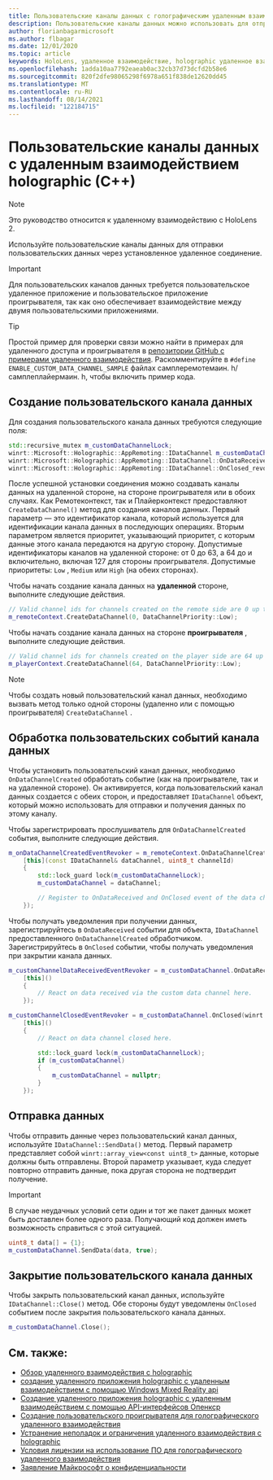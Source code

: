 ```yaml
---
title: Пользовательские каналы данных с голографическим удаленным взаимодействием
description: Пользовательские каналы данных можно использовать для отправки пользовательских данных через уже установленное удаленное подключение Holographic.
author: florianbagarmicrosoft
ms.author: flbagar
ms.date: 12/01/2020
ms.topic: article
keywords: HoloLens, удаленное взаимодействие, holographic удаленное взаимодействие, гарнитура смешанной реальности, гарнитура windows mixed, гарнитура виртуальной реальности, каналы данных
ms.openlocfilehash: 1adda10aa7792eaeab0ac32cb37d73dcfd2b58e6
ms.sourcegitcommit: 820f2dfe98065298f6978a651f838de12620dd45
ms.translationtype: MT
ms.contentlocale: ru-RU
ms.lasthandoff: 08/14/2021
ms.locfileid: "122184715"
---
```

# <a name="custom-holographic-remoting-data-channels-c"></a>Пользовательские каналы данных с удаленным взаимодействием holographic (C++)

>[!NOTE]
>Это руководство относится к удаленному взаимодействию с HoloLens 2.

Используйте пользовательские каналы данных для отправки пользовательских данных через установленное удаленное соединение.

>[!IMPORTANT]
>Для пользовательских каналов данных требуется пользовательское удаленное приложение и пользовательское приложение проигрывателя, так как оно обеспечивает взаимодействие между двумя пользовательскими приложениями.

>[!TIP]
>Простой пример для проверки связи можно найти в примерах для удаленного доступа и проигрывателя в [репозитории GitHub с примерами удаленного взаимодействия](https://github.com/microsoft/MixedReality-HolographicRemoting-Samples). Раскомментируйте в ```#define ENABLE_CUSTOM_DATA_CHANNEL_SAMPLE``` файлах самплеремотемаин. h/самплеплайермаин. h, чтобы включить пример кода.


## <a name="create-a-custom-data-channel"></a>Создание пользовательского канала данных


Для создания пользовательского канала данных требуются следующие поля:
```cpp
std::recursive_mutex m_customDataChannelLock;
winrt::Microsoft::Holographic::AppRemoting::IDataChannel m_customDataChannel = nullptr;
winrt::Microsoft::Holographic::AppRemoting::IDataChannel::OnDataReceived_revoker m_customChannelDataReceivedEventRevoker;
winrt::Microsoft::Holographic::AppRemoting::IDataChannel::OnClosed_revoker m_customChannelClosedEventRevoker;
```

После успешной установки соединения можно создавать каналы данных на удаленной стороне, на стороне проигрывателя или в обоих случаях. Как Ремотеконтекст, так и Плайерконтекст предоставляют ```CreateDataChannel()``` метод для создания каналов данных. Первый параметр — это идентификатор канала, который используется для идентификации канала данных в последующих операциях. Вторым параметром является приоритет, указывающий приоритет, с которым данные этого канала передаются на другую сторону. Допустимые идентификаторы каналов на удаленной стороне: от 0 до 63, а 64 до и включительно, включая 127 для стороны проигрывателя. Допустимые приоритеты: ```Low``` , ```Medium``` или ```High``` (на обеих сторонах).

Чтобы начать создание канала данных на **удаленной** стороне, выполните следующие действия.
```cpp
// Valid channel ids for channels created on the remote side are 0 up to and including 63
m_remoteContext.CreateDataChannel(0, DataChannelPriority::Low);
```

Чтобы начать создание канала данных на стороне **проигрывателя** , выполните следующие действия.
```cpp
// Valid channel ids for channels created on the player side are 64 up to and including 127
m_playerContext.CreateDataChannel(64, DataChannelPriority::Low);
```

>[!NOTE]
>Чтобы создать новый пользовательский канал данных, необходимо вызвать метод только одной стороны (удаленно или с помощью проигрывателя) ```CreateDataChannel``` .

## <a name="handling-custom-data-channel-events"></a>Обработка пользовательских событий канала данных

Чтобы установить пользовательский канал данных, необходимо ```OnDataChannelCreated``` обработать событие (как на проигрывателе, так и на удаленной стороне). Он активируется, когда пользовательский канал данных создается с обеих сторон, и предоставляет ```IDataChannel``` объект, который можно использовать для отправки и получения данных по этому каналу.

Чтобы зарегистрировать прослушиватель для ```OnDataChannelCreated``` события, выполните следующие действия.
```cpp
m_onDataChannelCreatedEventRevoker = m_remoteContext.OnDataChannelCreated(winrt::auto_revoke,
    [this](const IDataChannel& dataChannel, uint8_t channelId)
    {
        std::lock_guard lock(m_customDataChannelLock);
        m_customDataChannel = dataChannel;

        // Register to OnDataReceived and OnClosed event of the data channel here, see below...
    });
```

Чтобы получать уведомления при получении данных, зарегистрируйтесь в ```OnDataReceived``` событии для объекта, ```IDataChannel``` предоставленного ```OnDataChannelCreated``` обработчиком. Зарегистрируйтесь в ```OnClosed``` событии, чтобы получать уведомления при закрытии канала данных.

```cpp
m_customChannelDataReceivedEventRevoker = m_customDataChannel.OnDataReceived(winrt::auto_revoke, 
    [this]()
    {
        // React on data received via the custom data channel here.
    });

m_customChannelClosedEventRevoker = m_customDataChannel.OnClosed(winrt::auto_revoke,
    [this]()
    {
        // React on data channel closed here.

        std::lock_guard lock(m_customDataChannelLock);
        if (m_customDataChannel)
        {
            m_customDataChannel = nullptr;
        }
    });
```

## <a name="sending-data"></a>Отправка данных

Чтобы отправить данные через пользовательский канал данных, используйте ```IDataChannel::SendData()``` метод. Первый параметр представляет собой ```winrt::array_view<const uint8_t>``` данные, которые должны быть отправлены. Второй параметр указывает, куда следует повторно отправить данные, пока другая сторона не подтвердит получение. 

>[!IMPORTANT]
>В случае неудачных условий сети один и тот же пакет данных может быть доставлен более одного раза. Получающий код должен иметь возможность справиться с этой ситуацией.

```cpp
uint8_t data[] = {1};
m_customDataChannel.SendData(data, true);
```

## <a name="closing-a-custom-data-channel"></a>Закрытие пользовательского канала данных

Чтобы закрыть пользовательский канал данных, используйте ```IDataChannel::Close()``` метод. Обе стороны будут уведомлены ```OnClosed``` событием после закрытия пользовательского канала данных.

```cpp
m_customDataChannel.Close();
```

## <a name="see-also"></a>См. также:
* [Обзор удаленного взаимодействия с holographic](holographic-remoting-overview.md)
* [создание удаленного приложения holographic с удаленным взаимодействием с помощью Windows Mixed Reality api](holographic-remoting-create-remote-wmr.md)
* [Создание удаленного приложения holographic с удаленным взаимодействием с помощью API-интерфейсов Опенкср](holographic-remoting-create-remote-openxr.md)
* [Создание пользовательского проигрывателя для голографического удаленного взаимодействия](holographic-remoting-create-player.md)
* [Устранение неполадок и ограничения удаленного взаимодействия с holographic](holographic-remoting-troubleshooting.md)
* [Условия лицензии на использование ПО для голографического удаленного взаимодействия](/legal/mixed-reality/microsoft-holographic-remoting-software-license-terms)
* [Заявление Майкрософт о конфиденциальности](https://go.microsoft.com/fwlink/?LinkId=521839)